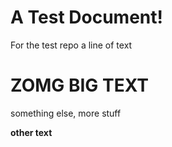 # A Test Document!
For the test repo
a line of text

# ZOMG BIG TEXT

something else, more stuff

**other text**